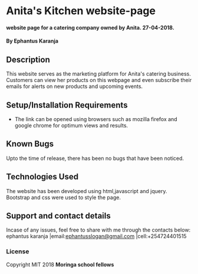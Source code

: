 # Anita's Kitchen website-page
#### website page for a catering company owned by Anita. 27-04-2018.
#### By **Ephantus Karanja**
## Description
This website serves as the marketing platform for Anita's catering business. Customers can view her products on this webpage and even subscribe their emails for alerts on new products and upcoming events.
## Setup/Installation Requirements
* The link can be opened using browsers such as mozilla firefox and google chrome for optimum views and results.

## Known Bugs
Upto the time of release, there has been no bugs that have been noticed.
## Technologies Used
The website has been developed using html,javascript and jquery. Bootstrap and css were used to style the page.
## Support and contact details
Incase of any issues, feel free to share with me through the contacts below:
ephantus karanja |email:ephantusslogan@gmail.com |cell:+254724401515
### License
Copyright MIT 2018 **Moringa school fellows**
